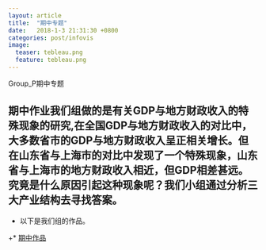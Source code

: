 ```yaml
---
layout: article
title:  "期中专题"
date:   2018-1-3 21:31:30 +0800
categories: post/infovis
image:
  teaser: tebleau.png
  feature: tebleau.png
---
```

Group_P期中专题


##  期中作业我们组做的是有关GDP与地方财政收入的特殊现象的研究,在全国GDP与地方财政收入的对比中，大多数省市的GDP与地方财政收入呈正相关增长。但在山东省与上海市的对比中发现了一个特殊现象，山东省与上海市的地方财政收入相近，但GDP相差甚远。究竟是什么原因引起这种现象呢？我们小组通过分析三大产业结构去寻找答案。

 + 以下是我们组的作品。
 
+* [期中作品](https://vivianting.github.io/infovis/Group_P/Group_P.html)
